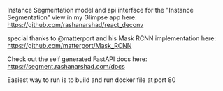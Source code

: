 Instance Segmentation model and api interface for the "Instance Segmentation" view in my Glimpse app here: https://github.com/rashanarshad/react_deconv

special thanks to @matterport and his Mask RCNN implementation here: https://github.com/matterport/Mask_RCNN

Check out the self generated FastAPI docs here: https://segment.rashanarshad.com/docs

Easiest way to run is to build and run docker file at port 80
